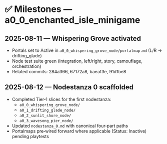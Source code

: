 # ✅ Milestones — a0_0_enchanted_isle_minigame

## 2025-08-11 — Whispering Grove activated

- Portals set to Active in `a0_0_whispering_grove_node/portalmap.md` (L/R → drifting_glade)
- Node test suite green (integration, left/right, story, camouflage, orchestration)
- Related commits: 284a366, 67172a8, baeaf3e, 91d1be8

## 2025-08-12 — Nodestanza 0 scaffolded

- Completed Tier‑1 slices for the first nodestanza:
	- `a0_0_whispering_grove_node/`
	- `a0_1_drifting_glade_node/`
	- `a0_2_sunlit_shore_node/`
	- `a0_3_wavesong_pier_node/`
- Updated `nodestanza_0.md` with canonical four‑part paths
- Portalmaps pre‑wired forward where applicable (Status: Inactive) pending playtests

